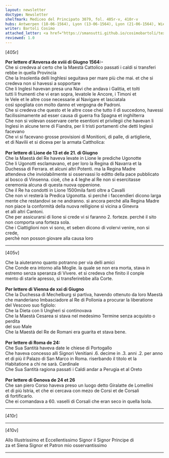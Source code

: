 ```yaml
---
layout: newsletter
doctype: Newsletter
shelfmark: Mediceo del Principato 3079, fol. 405r-v, 410r-v
hubs: Antwerpen (18-06-1564), Lyon (13-06-1564), Lyon (21-06-1564), Wien (21-06-1564), Roma (24-06-1564), Genova (24-06-1564), Genova (26-06-1564)
writer: Bartoli Cosimo
attached_letter: <a href="https://smansutti.github.io/cosimobartoli/texts/2977_004/">2977_004</a>
reviewed: 1.0
---
```


[405r]  
  
  
<strong>Per lettere d'Anversa de xviii di Giugno 1564:-</strong>  
Che si credeva al certo che la Maestà Cattolico passati i caldi si transferi  
rebbe in quella Provincia  
Che la Insolentia delli Inghlesi seguitava per mare più che mai. et che si  
credeva non si havessi a sopportare  
Che li Inglesi havevan presa una Navi che andava i Galitia, et tolti  
tutti li frumenti che vi eran sopra, levatole le Ancore, i Timoni et  
le Vele et le altre cose necessarie al Navigare et lasciatala  
così spogliata con molto danno et vergogna de Padroni.  
Che si credeva che questo et le altre cose che tutto il dì succedono, havessi  
facilissimamente ad esser causa di guerra fra Spagna et inghilterra  
Che non si volevan osservare certe esentioni et privilegii che havevan li  
Inglesi in alcune terre di Fiandra, per li tristi portamenti che detti Inglesi  
facevano  
Che vi si facevano grosse provisioni di Monitioni, di palle, di artiglierie,  
et di Navilii et si diceva per la armata Cattholica:  
<br/><strong>Per lettere di Lione de 13 et de 21. di Giugno</strong>  
Che la Maestà del Re haveva levate in Lione le prediche Ugonotte  
Che li Ugonotti esclamavano, et per loro la Regina di Navarra et la  
Duchessa di Ferrara. et alcuni altri Potenti. ma la Regina Madre  
attendeva che inviolabilmente si osservassi lo editto della pace pubblicato  
al bosco di Vinsenna. cioè, che a 4 leghe al Re non si esercitasse  
ceremonia alcuna di questa nuova oppenione.  
Che il Re ha condotti in Lione 1500mila fanti oltre a Cavalli  
Che non vi resterà la Predica Ugonotta. sì perché i faccendieri dicono larga  
mente che restandovi se ne andranno. sì ancora perché alla Regina Madre  
non piace la conformità della nuova relligione sì vicina a Ginevra  
et alli altri Cantoni.  
Che per assicurarsi di lione si crede vi si faranno 2. forteze. perché il sito  
non comporta una forteza sola.  
Che i Ciattiglioni non vi sono, et seben dicono di volervi venire, non si crede,  
perchè non posson giovare alla causa loro  
  
---  

[405v]  
  
  
Che la aiuteranno quanto potranno per via delli amici  
Che Conde era intorno alla Moglie. la quale se non era morta, stava in  
estremo senza speranza di Vivere. et si credeva che finito il conple  
mento di starle apresso, si transferirebbe alla Corte.  
<br/><strong>Per lettere di Vienna de xxi di Giugno</strong>  
Che la Duchessa di Mechelburg si partiva, havendo ottenuto da loro Maestà  
che manderiano Imbasciadore al Re di Pollonia a procurar la liberatione  
del Vescovo suo figliolo:  
Che la Dieta con li Ungheri si continovava  
Che la Maestà Cesarea si stava nel medesimo Termine senza acquisto o perdita  
del suo Male  
Che la Maestà del Re de Romani era guarita et stava bene.  
<br/><strong>Per lettere di Roma de 24:</strong>  
Che Sua Santità haveva date le chiese di Portogallo  
Che haveva concesso alli Signori Venitiani .6. decime in .3. anni .2. per anno  
et di più il Palazo di San Marco in Roma. riserbando il titolo et la  
Habitatione a chi ne sarà. Cardinale  
Che Sua Santità ragiona passati i Caldi andar a Perugia et al Oreto  
<br/><strong>Per lettere di Genova de 24 et 26</strong>  
Che san piero Corso haveva preso un luogo detto Giralatte de Lomellini  
et di più Istria, et che ei cercava con mezo de Corsi et de Corsali  
di fortificarlo.  
Che ei comandava a 60. vaselli di Corsali che eran seco in quella Isola.  
  
---  

[410r]  
  
  
  
---  

[410v]  
  
  
Allo Illustrissimo et Eccellentissimo Signor il Signor Principe di  
za et Siena Signor et Patron mio osservantissimo  
  
---  

